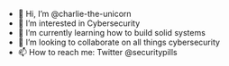 - 👋 Hi, I’m @charlie-the-unicorn
- 👀 I’m interested in Cybersecurity
- 🌱 I’m currently learning how to build solid systems
- 💞️ I’m looking to collaborate on all things cybersecurity
- 📫 How to reach me: Twitter @securitypills

<!---
charlie-the-unicorn/charlie-the-unicorn is a ✨ special ✨ repository because its `README.md` (this file) appears on your GitHub profile.
You can click the Preview link to take a look at your changes.
--->
